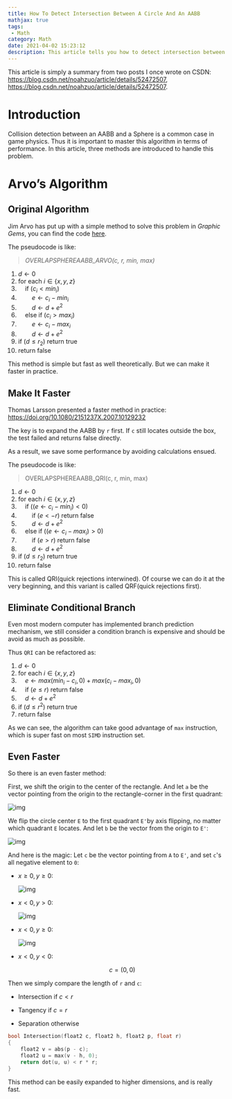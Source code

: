 ```yaml
---
title: How To Detect Intersection Between A Circle And An AABB
mathjax: true
tags: 
 - Math
category: Math
date: 2021-04-02 15:23:12
description: This article tells you how to detect intersection between a circle and an AABB. 
---
```


This article is simply a summary from two posts I once wrote on CSDN: https://blog.csdn.net/noahzuo/article/details/52472507, https://blog.csdn.net/noahzuo/article/details/52472507. 

# Introduction

Collision detection between an AABB and a Sphere is a common case in game physics. Thus it is important to master this algorithm in terms of performance. In this article, three methods are introduced to handle this problem. 



# Arvo’s Algorithm

## Original Algorithm

Jim Arvo has put up with a simple method to solve this problem in *Graphic Gems*, you can find the code [here](https://github.com/erich666/GraphicsGems/blob/master/gems/BoxSphere.c). 

The pseudocode is like: 

> *OVERLAPSPHEREAABB_ARVO(c, r, min, max)* 
  1. $d \leftarrow 0$
  2. for each $i \in \{ x, y, z  \}$
  3. &nbsp;&nbsp;&nbsp;&nbsp;if ($c_i < min_i$)
  4. &nbsp;&nbsp;&nbsp;&nbsp;&nbsp;&nbsp;&nbsp;&nbsp;$e \leftarrow c_i - min_i$
  5. &nbsp;&nbsp;&nbsp;&nbsp;&nbsp;&nbsp;&nbsp;&nbsp;$d \leftarrow d + e^2$
  6. &nbsp;&nbsp;&nbsp;&nbsp;else if ($c_i > max_i$)
  7. &nbsp;&nbsp;&nbsp;&nbsp;&nbsp;&nbsp;&nbsp;&nbsp;$e \leftarrow c_i - max_i$
  8. &nbsp;&nbsp;&nbsp;&nbsp;&nbsp;&nbsp;&nbsp;&nbsp;$d \leftarrow d + e^2$
  9. if ($d \leq r_2$) return true
  10. return false



This method is simple but fast as well theoretically.  But we can make it faster in practice. 

## Make It Faster

Thomas Larsson presented a faster method in practice: https://doi.org/10.1080/2151237X.2007.10129232

The key is to expand the AABB by `r` first. If `c` still locates outside the box, the test failed and returns false directly. 

As a result, we save some performance by avoiding calculations ensued. 

The pseudocode is like: 

> OVERLAPSPHEREAABB_QRI(c, r, min, max)
  1. $d\leftarrow 0$
  2. for each $i\in \{x, y, z \}$
  3. &nbsp;&nbsp;&nbsp;&nbsp;if $((e \leftarrow c_i - min_i) < 0)$
  4. &nbsp;&nbsp;&nbsp;&nbsp;&nbsp;&nbsp;&nbsp;&nbsp;if $(e < -r)$ return false
  5. &nbsp;&nbsp;&nbsp;&nbsp;&nbsp;&nbsp;&nbsp;&nbsp;$d \leftarrow d + e^2$
  6. &nbsp;&nbsp;&nbsp;&nbsp;else if $((e\leftarrow c_i - max_i) > 0)$
  7. &nbsp;&nbsp;&nbsp;&nbsp;&nbsp;&nbsp;&nbsp;&nbsp;if $(e > r)$ return false
  8. &nbsp;&nbsp;&nbsp;&nbsp;&nbsp;&nbsp;&nbsp;&nbsp;$d \leftarrow d + e^2$
  9. if ($d \leq r_2$) return true
  10. return false



This is called QRI(quick rejections interwined). Of course we can do it at the very beginning, and this variant is called QRF(quick rejections first). 



## Eliminate Conditional Branch

Even most modern computer has implemented branch prediction mechanism, we still consider a condition branch is expensive and should be avoid as much as possible. 

Thus `QRI` can be refactored as: 

> 
  1. $d\leftarrow 0$
  2. for each $i \in \{ x, y, z \}$
  3. &nbsp;&nbsp;&nbsp;&nbsp;$e \leftarrow max(min_i - c_i, 0) + max(c_i - max_i, 0)$
  4. &nbsp;&nbsp;&nbsp;&nbsp;if $(e \leq r)$ return false
  5. &nbsp;&nbsp;&nbsp;&nbsp;$d \leftarrow d + e^2$
  6. if $(d \leq r^2)$ return true
  7. return false 

As we can see, the algorithm can take good advantage of `max` instruction, which is super fast on most `SIMD` instruction set. 

## Even Faster 
So there is an even faster method: 

First, we shift the origin to the center of the rectangle. And let `a` be the vector pointing from the origin to the rectangle-corner in the first quadrant: 

![img](20160726164008951)

We flip the circle center `E` to the first quadrant `E'`by axis flipping, no matter which quadrant `E` locates. And let `b` be the vector from the origin to `E'`: 

![img](20160726164214172)

And here is the magic: Let `c` be the vector pointing from `A` to `E'`, and set `c`'s all negative element to `0`: 

- $x \geq 0, y \geq 0$: 

  ![img](20160726164539371)

- $x < 0, y > 0$: 

  ![img](20160726165238639)

- $x < 0, y \geq 0$: 

  ![img](20160726165356440)

- $x < 0, y < 0$: 

  $$c = (0, 0)$$

Then we simply compare the length of `r` and `c`: 

 - Intersection if $c < r$ 

 - Tangency if $c = r$ 


 - Separation otherwise



```cpp
bool Intersection(float2 c, float2 h, float2 p, float r) 
{
    float2 v = abs(p - c); 
    float2 u = max(v - h, 0); 
    return dot(u, u) < r * r; 
} 
```



This method can be easily expanded to higher dimensions, and is really fast. 
